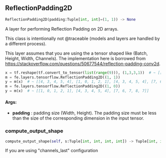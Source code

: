 ## ReflectionPadding2D
```python
ReflectionPadding2D(padding:Tuple[int, int]=(1, 1)) -> None
```
A layer for performing Reflection Padding on 2D arrays.

This class is intentionally not @traceable (models and layers are handled by a different process).

This layer assumes that you are using the a tensor shaped like (Batch, Height, Width, Channels).
The implementation here is borrowed from https://stackoverflow.com/questions/50677544/reflection-padding-conv2d.

```python
x = tf.reshape(tf.convert_to_tensor(list(range(9))), (1,3,3,1))  # ~ [[0, 1, 2], [3, 4, 5], [6, 7, 8]]
m = fe.layers.tensorflow.ReflectionPadding2D((1, 1))
y = m(x)  # ~ [[4, 3, 4, 5, 4], [1, 0, 1, 2, 1], [4, 3, 4, 5, 4], [7, 6, 7, 8, 7], [4, 3, 4, 5, 4]]
m = fe.layers.tensorflow.ReflectionPadding2D((1, 0))
y = m(x)  # ~ [[1, 0, 1, 2, 1], [4, 3, 4, 5, 4], [7, 6, 7, 8, 7]]
```


#### Args:

* **padding** :  padding size (Width, Height). The padding size must be less than the size of the corresponding        dimension in the input tensor.

### compute_output_shape
```python
compute_output_shape(self, s:Tuple[int, int, int, int]) -> Tuple[int, int, int, int]
```
If you are using "channels_last" configuration